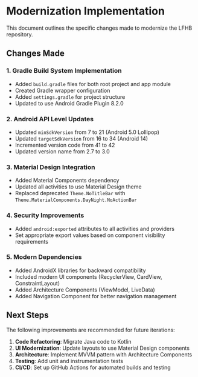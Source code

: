 # Modernization Implementation

This document outlines the specific changes made to modernize the LFHB repository.

## Changes Made

### 1. Gradle Build System Implementation
- Added `build.gradle` files for both root project and app module
- Created Gradle wrapper configuration
- Added `settings.gradle` for project structure
- Updated to use Android Gradle Plugin 8.2.0

### 2. Android API Level Updates
- Updated `minSdkVersion` from 7 to 21 (Android 5.0 Lollipop)
- Updated `targetSdkVersion` from 16 to 34 (Android 14)
- Incremented version code from 41 to 42
- Updated version name from 2.7 to 3.0

### 3. Material Design Integration
- Added Material Components dependency
- Updated all activities to use Material Design theme
- Replaced deprecated `Theme.NoTitleBar` with `Theme.MaterialComponents.DayNight.NoActionBar`

### 4. Security Improvements
- Added `android:exported` attributes to all activities and providers
- Set appropriate export values based on component visibility requirements

### 5. Modern Dependencies
- Added AndroidX libraries for backward compatibility
- Included modern UI components (RecyclerView, CardView, ConstraintLayout)
- Added Architecture Components (ViewModel, LiveData)
- Added Navigation Component for better navigation management

## Next Steps

The following improvements are recommended for future iterations:

1. **Code Refactoring**: Migrate Java code to Kotlin
2. **UI Modernization**: Update layouts to use Material Design components
3. **Architecture**: Implement MVVM pattern with Architecture Components
4. **Testing**: Add unit and instrumentation tests
5. **CI/CD**: Set up GitHub Actions for automated builds and testing

